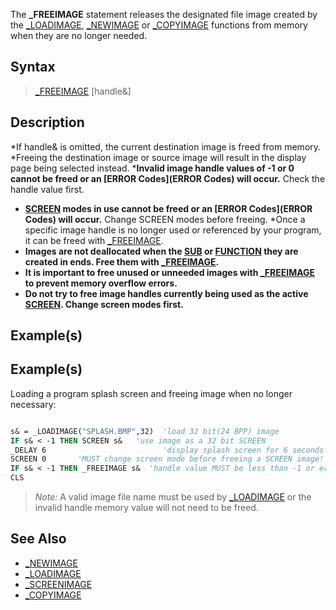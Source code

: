 The **_FREEIMAGE** statement releases the designated file image created by the [_LOADIMAGE](_LOADIMAGE), [_NEWIMAGE](_NEWIMAGE) or [_COPYIMAGE](_COPYIMAGE) functions from memory when they are no longer needed.


## Syntax

>  [_FREEIMAGE](_FREEIMAGE) [handle&]


## Description

*If handle& is omitted, the current destination image is freed from memory.
*Freeing the destination image or source image will result in the display page being selected instead.
***Invalid image handle values of -1 or 0 cannot be freed or an [ERROR Codes](ERROR Codes) will occur.** Check the handle value first.
* **[SCREEN](SCREEN) modes in use cannot be freed or an [ERROR Codes](ERROR Codes) will occur.** Change SCREEN modes before freeing. 
*Once a specific image handle is no longer used or referenced by your program, it can be freed with [_FREEIMAGE](_FREEIMAGE).
*  **Images are not deallocated when the [SUB](SUB) or [FUNCTION](FUNCTION) they are created in ends. Free them with [_FREEIMAGE](_FREEIMAGE).**
* **It is important to free unused or unneeded images with [_FREEIMAGE](_FREEIMAGE) to prevent memory overflow errors.**
* **Do not try to free image handles currently being used as the active [SCREEN](SCREEN). Change screen modes first.**


## Example(s)

## Example(s)
 Loading a program splash screen and freeing image when no longer necessary:

```vb

s& = _LOADIMAGE("SPLASH.BMP",32)  'load 32 bit(24 BPP) image
IF s& < -1 THEN SCREEN s&   'use image as a 32 bit SCREEN 
_DELAY 6                          'display splash screen for 6 seconds
SCREEN 0       'MUST change screen mode before freeing a SCREEN image!
IF s& < -1 THEN _FREEIMAGE s&  'handle value MUST be less than -1 or error!
CLS 

```
>  *Note:* A valid image file name must be used by [_LOADIMAGE](_LOADIMAGE) or the invalid handle memory value will not need to be freed.


## See Also

* [_NEWIMAGE](_NEWIMAGE)
* [_LOADIMAGE](_LOADIMAGE)
* [_SCREENIMAGE](_SCREENIMAGE)
* [_COPYIMAGE](_COPYIMAGE)




